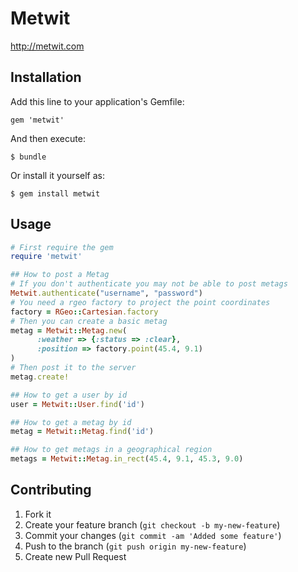 # Metwit

http://metwit.com

## Installation

Add this line to your application's Gemfile:

    gem 'metwit'

And then execute:

    $ bundle

Or install it yourself as:

    $ gem install metwit

## Usage

```ruby
# First require the gem
require 'metwit'

## How to post a Metag
# If you don't authenticate you may not be able to post metags
Metwit.authenticate("username", "password")
# You need a rgeo factory to project the point coordinates
factory = RGeo::Cartesian.factory
# Then you can create a basic metag
metag = Metwit::Metag.new(
      :weather => {:status => :clear},
      :position => factory.point(45.4, 9.1)
)
# Then post it to the server
metag.create!

## How to get a user by id
user = Metwit::User.find('id')

## How to get a metag by id
metag = Metwit::Metag.find('id')

## How to get metags in a geographical region
metags = Metwit::Metag.in_rect(45.4, 9.1, 45.3, 9.0)
```

## Contributing

1. Fork it
2. Create your feature branch (`git checkout -b my-new-feature`)
3. Commit your changes (`git commit -am 'Added some feature'`)
4. Push to the branch (`git push origin my-new-feature`)
5. Create new Pull Request
